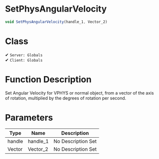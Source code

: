 # SetPhysAngularVelocity
```js	
void SetPhysAngularVelocity(handle_1, Vector_2)
```
# Class
✔ `Server: Globals`  
✔ `Client: Globals`  

# Function Description
Set Angular Velocity for VPHYS or normal object, from a vector of the axis of rotation, multiplied by the degrees of rotation per second.
# Parameters
Type|Name|Description
--|--|--
handle|handle_1|No Description Set
Vector|Vector_2|No Description Set
